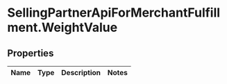 # SellingPartnerApiForMerchantFulfillment.WeightValue

## Properties
Name | Type | Description | Notes
------------ | ------------- | ------------- | -------------


